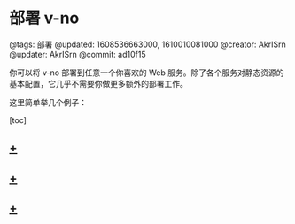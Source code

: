 # 部署 v-no

@tags: 部署
@updated: 1608536663000, 1610010081000
@creator: AkrISrn
@updater: AkrISrn
@commit: ad10f15

你可以将 v-no 部署到任意一个你喜欢的 Web 服务。除了各个服务对静态资源的基本配置，它几乎不需要你做更多额外的部署工作。

这里简单举几个例子：

[toc]

## [+](/zh/docs/deploy-to-github-pages.md)

## [+](/zh/docs/deploy-to-iis.md)

## [+](/zh/docs/deploy-on-node.md)
